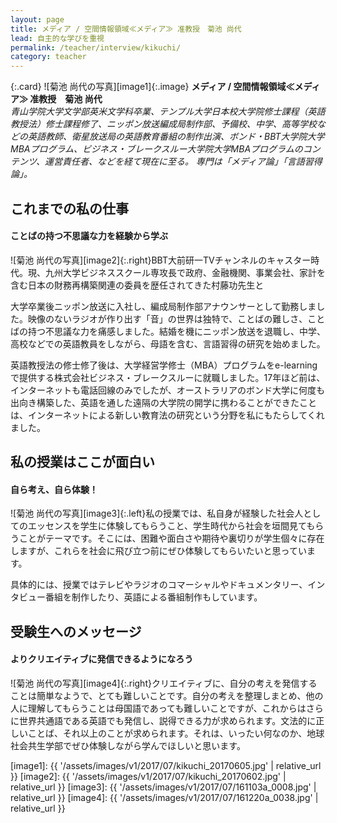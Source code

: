 ```yaml
---
layout: page
title: メディア / 空間情報領域≪メディア≫ 准教授　菊池 尚代
lead: 自主的な学びを重視
permalink: /teacher/interview/kikuchi/
category: teacher
---
```



{:.card}
![菊池 尚代の写真][image1]{:.image}
**メディア / 空間情報領域≪メディア≫ 准教授　菊池 尚代**  
*青山学院大学文学部英米文学科卒業、テンプル大学日本校大学院修士課程（英語教授法）修士課程修了、ニッポン放送編成局制作部、予備校、中学、高等学校などの英語教師、衛星放送局の英語教育番組の制作出演、ボンド・BBT大学院大学MBAプログラム、ビジネス・ブレークスルー大学院大学MBAプログラムのコンテンツ、運営責任者、などを経て現在に至る。*
*専門は「メディア論」「言語習得論」。*


## これまでの私の仕事

#### ことばの持つ不思議な力を経験から学ぶ

![菊池 尚代の写真][image2]{:.right}BBT大前研一TVチャンネルのキャスター時代。現、九州大学ビジネススクール専攻長で政府、金融機関、事業会社、家計を含む日本の財務再構築関連の委員を歴任されてきた村藤功先生と

大学卒業後ニッポン放送に入社し、編成局制作部アナウンサーとして勤務しました。映像のないラジオが作り出す「音」の世界は独特で、ことばの難しさ、ことばの持つ不思議な力を痛感しました。結婚を機にニッポン放送を退職し、中学、高校などでの英語教員をしながら、母語を含む、言語習得の研究を始めました。

英語教授法の修士修了後は、大学経営学修士（MBA）プログラムをe-learning で提供する株式会社ビジネス・ブレークスルーに就職しました。17年ほど前は、インターネットも電話回線のみでしたが、オーストラリアのボンド大学に何度も出向き構築した、英語を通した遠隔の大学院の開学に携わることができたことは、インターネットによる新しい教育法の研究という分野を私にもたらしてくれました。

## 私の授業はここが面白い

#### 自ら考え、自ら体験！

![菊池 尚代の写真][image3]{:.left}私の授業では、私自身が経験した社会人としてのエッセンスを学生に体験してもらうこと、学生時代から社会を垣間見てもらうことがテーマです。そこには、困難や面白さや期待や裏切りが学生個々に存在しますが、これらを社会に飛び立つ前にぜひ体験してもらいたいと思っています。

具体的には、授業ではテレビやラジオのコマーシャルやドキュメンタリー、インタビュー番組を制作したり、英語による番組制作もしています。

## 受験生へのメッセージ

#### よりクリエイティブに発信できるようになろう

![菊池 尚代の写真][image4]{:.right}クリエイティブに、自分の考えを発信することは簡単なようで、とても難しいことです。自分の考えを整理しまとめ、他の人に理解してもらうことは母国語であっても難しいことですが、これからはさらに世界共通語である英語でも発信し、説得できる力が求められます。文法的に正しいことば、それ以上のことが求められます。それは、いったい何なのか、地球社会共生学部でぜひ体験しながら学んでほしいと思います。

[image1]: {{ '/assets/images/v1/2017/07/kikuchi_20170605.jpg' | relative_url }}
[image2]: {{ '/assets/images/v1/2017/07/kikuchi_20170602.jpg' | relative_url }}
[image3]: {{ '/assets/images/v1/2017/07/161103a_0008.jpg' | relative_url }}
[image4]: {{ '/assets/images/v1/2017/07/161220a_0038.jpg' | relative_url }}
